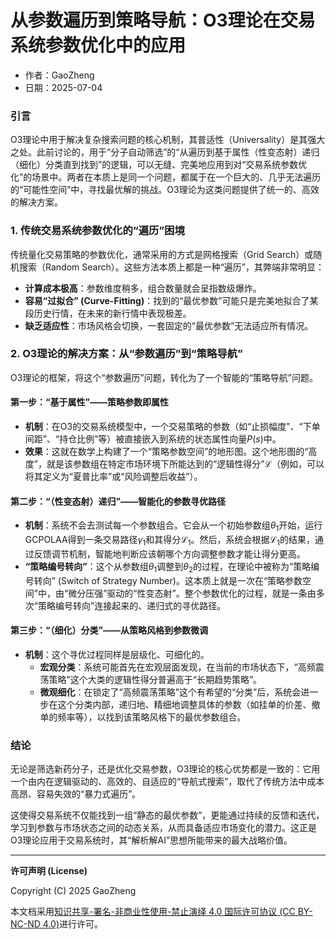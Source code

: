 # **从参数遍历到策略导航：O3理论在交易系统参数优化中的应用**

- 作者：GaoZheng
- 日期：2025-07-04

### 引言
O3理论中用于解决复杂搜索问题的核心机制，其普适性（Universality）是其强大之处。此前讨论的，用于“分子自动筛选”的“从遍历到基于属性（性变态射）递归（细化）分类直到找到”的逻辑，可以无缝、完美地应用到对“交易系统参数优化”的场景中。两者在本质上是同一个问题，都属于在一个巨大的、几乎无法遍历的“可能性空间”中，寻找最优解的挑战。O3理论为这类问题提供了统一的、高效的解决方案。

### 1. 传统交易系统参数优化的“遍历”困境
传统量化交易策略的参数优化，通常采用的方式是网格搜索（Grid Search）或随机搜索（Random Search）。这些方法本质上都是一种“遍历”，其弊端非常明显：
* **计算成本极高**：参数维度稍多，组合数量就会呈指数级爆炸。
* **容易“过拟合” (Curve-Fitting)**：找到的“最优参数”可能只是完美地拟合了某段历史行情，在未来的新行情中表现极差。
* **缺乏适应性**：市场风格会切换，一套固定的“最优参数”无法适应所有情况。

### 2. O3理论的解决方案：从“参数遍历”到“策略导航”
O3理论的框架，将这个“参数遍历”问题，转化为了一个智能的“策略导航”问题。

#### 第一步：“基于属性”——策略参数即属性
* **机制**：在O3的交易系统模型中，一个交易策略的参数（如“止损幅度”、“下单间距”、“持仓比例”等）被直接嵌入到系统的状态属性向量$P(s)$中。
* **效果**：这就在数学上构建了一个“策略参数空间”的地形图。这个地形图的“高度”，就是该参数组在特定市场环境下所能达到的“逻辑性得分”$\mathcal{L}$（例如，可以将其定义为“夏普比率”或“风险调整后收益”）。

#### 第二步：“（性变态射）递归”——智能化的参数寻优路径
* **机制**：系统不会去测试每一个参数组合。它会从一个初始参数组$\theta_1$开始，运行GCPOLAA得到一条交易路径$\gamma_1$和其得分$\mathcal{L}_1$。然后，系统会根据$\mathcal{L}_1$的结果，通过反馈调节机制，智能地判断应该朝哪个方向调整参数才能让得分更高。
* **“策略编号转向”**：这个从参数组$\theta_1$调整到$\theta_2$的过程，在理论中被称为“策略编号转向” (Switch of Strategy Number)。这本质上就是一次在“策略参数空间”中，由“微分压强”驱动的“性变态射”。整个参数优化的过程，就是一条由多次“策略编号转向”连接起来的、递归式的寻优路径。

#### 第三步：“（细化）分类”——从策略风格到参数微调
* **机制**：这个寻优过程同样是层级化、可细化的。
    * **宏观分类**：系统可能首先在宏观层面发现，在当前的市场状态下，“高频震荡策略”这个大类的逻辑性得分普遍高于“长期趋势策略”。
    * **微观细化**：在锁定了“高频震荡策略”这个有希望的“分类”后，系统会进一步在这个分类内部，递归地、精细地调整具体的参数（如挂单的价差、撤单的频率等），以找到该策略风格下的最优参数组合。

### 结论
无论是筛选新药分子，还是优化交易参数，O3理论的核心优势都是一致的：它用一个由内在逻辑驱动的、高效的、自适应的“导航式搜索”，取代了传统方法中成本高昂、容易失效的“暴力式遍历”。

这使得交易系统不仅能找到一组“静态的最优参数”，更能通过持续的反馈和迭代，学习到参数与市场状态之间的动态关系，从而具备适应市场变化的潜力。这正是O3理论应用于交易系统时，其“解析解AI”思想所能带来的最大战略价值。

---

**许可声明 (License)**

Copyright (C) 2025 GaoZheng 

本文档采用[知识共享-署名-非商业性使用-禁止演绎 4.0 国际许可协议 (CC BY-NC-ND 4.0)](https://creativecommons.org/licenses/by-nc-nd/4.0/deed.zh-Hans)进行许可。
